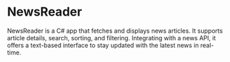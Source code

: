 # NewsReader
NewsReader is a C# app that fetches and displays news articles. It supports article details, search, sorting, and filtering. Integrating with a news API, it offers a text-based interface to stay updated with the latest news in real-time.
